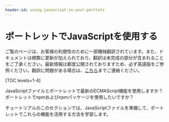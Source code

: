 ```yaml
---
header-id: using-javascript-in-your-portlets
---
```


# ポートレットでJavaScriptを使用する

<p class="alert alert-info"><span class="wysiwyg-color-blue120">ご覧のページは、お客様の利便性のために一部機械翻訳されています。また、ドキュメントは頻繁に更新が加えられており、翻訳は未完成の部分が含まれることをご了承ください。最新情報は都度公開されておりますため、必ず英語版をご参照ください。翻訳に問題がある場合は、<a href="mailto:support-content-jp@liferay.com">こちら</a>までご連絡ください。</span></p>

[TOC levels=1-4]

JavaScriptファイルとポートレットで最新のECMAScript機能を使用しますか？ ポートレットでnpmおよびnpmパッケージを使用したいですか？

チュートリアルのこのセクションでは、JavaScriptファイルを準備して、ポートレットでこれらの機能を活用する方法を学習します。
